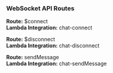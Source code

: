 ### WebSocket API Routes

**Route:** $connect  
**Lambda Integration:** chat-connect

**Route:** $disconnect  
**Lambda Integration:** chat-disconnect

**Route:** sendMessage  
**Lambda Integration:** chat-sendMessage
